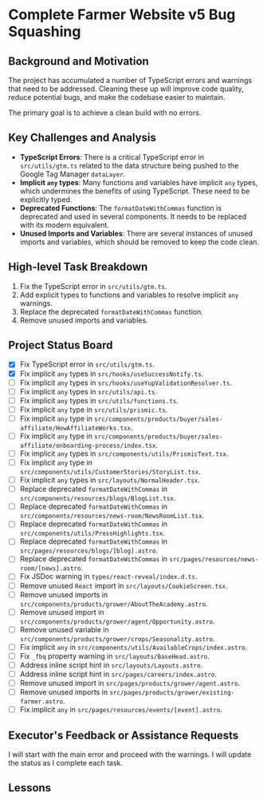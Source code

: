 # Complete Farmer Website v5 Bug Squashing

## Background and Motivation

The project has accumulated a number of TypeScript errors and warnings that need to be addressed. Cleaning these up will improve code quality, reduce potential bugs, and make the codebase easier to maintain.

The primary goal is to achieve a clean build with no errors.

## Key Challenges and Analysis

- **TypeScript Errors**: There is a critical TypeScript error in `src/utils/gtm.ts` related to the data structure being pushed to the Google Tag Manager `dataLayer`.
- **Implicit `any` types**: Many functions and variables have implicit `any` types, which undermines the benefits of using TypeScript. These need to be explicitly typed.
- **Deprecated Functions**: The `formatDateWithCommas` function is deprecated and used in several components. It needs to be replaced with its modern equivalent.
- **Unused Imports and Variables**: There are several instances of unused imports and variables, which should be removed to keep the code clean.

## High-level Task Breakdown

1.  Fix the TypeScript error in `src/utils/gtm.ts`.
2.  Add explicit types to functions and variables to resolve implicit `any` warnings.
3.  Replace the deprecated `formatDateWithCommas` function.
4.  Remove unused imports and variables.

## Project Status Board

- [x] Fix TypeScript error in `src/utils/gtm.ts`.
- [x] Fix implicit `any` types in `src/hooks/useSuccessNotify.ts`.
- [ ] Fix implicit `any` types in `src/hooks/useYupValidationResolver.ts`.
- [ ] Fix implicit `any` types in `src/utils/api.ts`.
- [ ] Fix implicit `any` types in `src/utils/functions.ts`.
- [ ] Fix implicit `any` type in `src/utils/prismic.ts`.
- [ ] Fix implicit `any` type in `src/components/products/buyer/sales-affiliate/HowAffiliateWorks.tsx`.
- [ ] Fix implicit `any` type in `src/components/products/buyer/sales-affiliate/onboarding-process/index.tsx`.
- [ ] Fix implicit `any` types in `src/components/utils/PrismicText.tsx`.
- [ ] Fix implicit `any` type in `src/components/utils/CustomerStories/StoryList.tsx`.
- [ ] Fix implicit `any` types in `src/layouts/NormalHeader.tsx`.
- [ ] Replace deprecated `formatDateWithCommas` in `src/components/resources/blogs/BlogList.tsx`.
- [ ] Replace deprecated `formatDateWithCommas` in `src/components/resources/news-room/NewsRoomList.tsx`.
- [ ] Replace deprecated `formatDateWithCommas` in `src/components/utils/PressHighlights.tsx`.
- [ ] Replace deprecated `formatDateWithCommas` in `src/pages/resources/blogs/[blog].astro`.
- [ ] Replace deprecated `formatDateWithCommas` in `src/pages/resources/news-room/[news].astro`.
- [ ] Fix JSDoc warning in `types/react-reveal/index.d.ts`.
- [ ] Remove unused `React` import in `src/layouts/CookieScreen.tsx`.
- [ ] Remove unused imports in `src/components/products/grower/AboutTheAcademy.astro`.
- [ ] Remove unused import in `src/components/products/grower/agent/Opportunity.astro`.
- [ ] Remove unused variable in `src/components/products/grower/crops/Seasonality.astro`.
- [ ] Fix implicit `any` in `src/components/utils/AvailableCrops/index.astro`.
- [ ] Fix `_fbq` property warning in `src/layouts/BaseHead.astro`.
- [ ] Address inline script hint in `src/layouts/Layouts.astro`.
- [ ] Address inline script hint in `src/pages/careers/index.astro`.
- [ ] Remove unused import in `src/pages/products/grower/agent.astro`.
- [ ] Remove unused imports in `src/pages/products/grower/existing-farmer.astro`.
- [ ] Fix implicit `any` in `src/pages/resources/events/[event].astro`.

## Executor's Feedback or Assistance Requests

I will start with the main error and proceed with the warnings. I will update the status as I complete each task.

## Lessons
